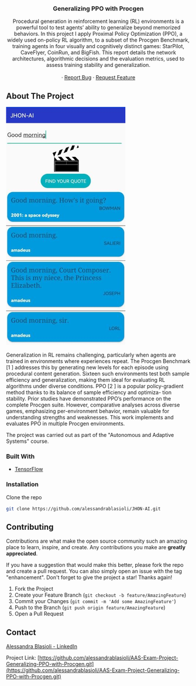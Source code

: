 <!-- PROJECT LOGO -->
<br />
<div align="center">
  <a href="https://github.com/github_username/repo_name">
  </a>

<h3 align="center">Generalizing PPO with Procgen</h3>

  <p align="center">
Procedural generation in reinforcement learning (RL) environments is a powerful
tool to test agents’ ability to generalize beyond memorized behaviors. In this
project I apply Proximal Policy Optimization (PPO), a widely used on-policy RL
algorithm, to a subset of the Procgen Benchmark, training agents in four visually
and cognitively distinct games: StarPilot, CaveFlyer, CoinRun, and BigFish. This
report details the network architectures, algorithmic decisions and the evaluation
metrics, used to assess training stability and generalization.
    <br />
    <br />
    ·
    <a href="https://github.com/alessandrablasioli/AAS-Exam-Project-Generalizing-PPO-with-Procgen/issues">Report Bug</a>
    ·
    <a href="https://github.com/alessandrablasioli/AAS-Exam-Project-Generalizing-PPO-with-Procgen/issues">Request Feature</a>
  </p>
</div>


<!-- ABOUT THE PROJECT -->
## About The Project

![Product Name Screen Shot][product-screenshot]

Generalization in RL remains challenging, particularly when agents are trained in environments where
experiences repeat. The Procgen Benchmark [1 ] addresses this by generating new levels for each
episode using procedural content generation. Sixteen such environments test both sample efficiency
and generalization, making them ideal for evaluating RL algorithms under diverse conditions.
PPO [2 ] is a popular policy-gradient method thanks to its balance of sample efficiency and optimiza-
tion stability. Prior studies have demonstrated PPO’s performance on the complete Procgen suite.
However, comparative analyses across diverse games, emphasizing per-environment behavior, remain
valuable for understanding strengths and weaknesses.
This work implements and evaluates PPO in multiple Procgen environments.

The project was carried out as part of the "Autonomous and Adaptive Systems" course.


### Built With

* [TensorFlow][React-url]


### Installation
 
 Clone the repo
   ```sh
   git clone https://github.com/alessandrablasioli/JHON-AI.git
   ```

<!-- CONTRIBUTING -->
## Contributing

Contributions are what make the open source community such an amazing place to learn, inspire, and create. Any contributions you make are **greatly appreciated**.

If you have a suggestion that would make this better, please fork the repo and create a pull request. You can also simply open an issue with the tag "enhancement".
Don't forget to give the project a star! Thanks again!

1. Fork the Project
2. Create your Feature Branch (`git checkout -b feature/AmazingFeature`)
3. Commit your Changes (`git commit -m 'Add some AmazingFeature'`)
4. Push to the Branch (`git push origin feature/AmazingFeature`)
5. Open a Pull Request

<!-- CONTACT -->
## Contact

 [Alessandra Blasioli - LinkedIn](https://www.linkedin.com/in/alessandra-blasioli-3000531b2/) 
 
 
Project Link: [https://github.com/alessandrablasioli/AAS-Exam-Project-Generalizing-PPO-with-Procgen.git](https://github.com/alessandrablasioli/AAS-Exam-Project-Generalizing-PPO-with-Procgen.git)




<!-- MARKDOWN LINKS & IMAGES -->
<!-- https://www.markdownguide.org/basic-syntax/#reference-style-links -->

[product-screenshot]: https://github.com/alessandrablasioli/JHON-AI/blob/main/img/photo5963069703016528478.jpg
[Next-url]: https://developer.android.com/studio
[React-url]: https://www.tensorflow.org/
[Vue-url]: https://www.mongodb.com/atlas/database
